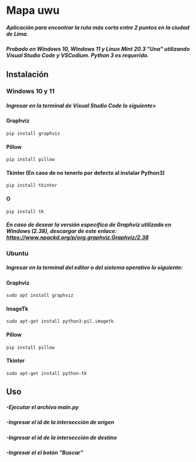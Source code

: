 # Mapa uwu

##### Aplicación para encontrar la ruta más corta entre 2 puntos en la ciudad de Lima.

##### Probado en Windows 10, Windows 11 y Linux Mint 20.3 "Una" utilizando Visual Studio Code y VSCodium. Python 3 es requerido.

## Instalación
### Windows 10 y 11
##### Ingresar en la terminal de Visual Studio Code lo siguiente>
#### Graphviz
```
pip install graphviz
```
#### Pillow
```
pip install pillow 
```
#### Tkinter (En caso de no tenerlo por defecto al instalar Python3)
```
pip install tkinter
```
#### O
```
pip install tk
```
##### En caso de desear la versión específica de Graphviz utilizada en Windows (2.38), descargar de este enlace: https://www.npackd.org/p/org.graphviz.Graphviz/2.38
### Ubuntu
##### Ingresar en la terminal del editor o del sistema operativo lo siguiente:
#### Graphviz
```
sudo apt install graphviz
```
#### ImageTk
```
sudo apt-get install python3-pil.imagetk
```
#### Pillow
```
pip install pillow
```
#### Tkinter
```
sudo apt-get install python-tk
```

## Uso
##### -Ejecutar el archivo main.py
##### -Ingresar el id de la intersección de origen
##### -Ingresar el id de la intersección de destino
##### -Ingresar el el botón "Buscar"
